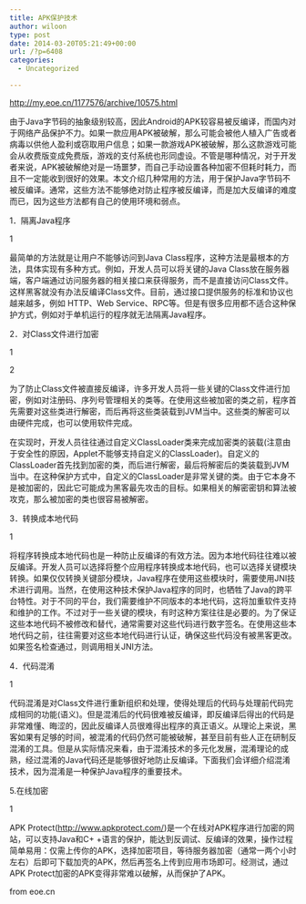 ```yaml
---
title: APK保护技术
author: wiloon
type: post
date: 2014-03-20T05:21:49+00:00
url: /?p=6408
categories:
  - Uncategorized

---
```

http://my.eoe.cn/1177576/archive/10575.html

由于Java字节码的抽象级别较高，因此Android的APK较容易被反编译，而国内对于网络产品保护不力。如果一款应用APK被破解，那么可能会被他人植入广告或者病毒以供他人盈利或窃取用户信息；如果一款游戏APK被破解，那么这款游戏可能会从收费版变成免费版，游戏的支付系统也形同虚设。不管是哪种情况，对于开发者来说，APK被破解绝对是一场噩梦，而自己手动设置各种加密不但耗时耗力，而且不一定能收到很好的效果。本文介绍几种常用的方法，用于保护Java字节码不被反编译。通常，这些方法不能够绝对防止程序被反编译，而是加大反编译的难度而已，因为这些方法都有自己的使用环境和弱点。



1．隔离Java程序



1

最简单的方法就是让用户不能够访问到Java Class程序，这种方法是最根本的方法，具体实现有多种方式。例如，开发人员可以将关键的Java Class放在服务器端，客户端通过访问服务器的相关接口来获得服务，而不是直接访问Class文件。这样黑客就没有办法反编译Class文件。目前，通过接口提供服务的标准和协议也越来越多，例如 HTTP、Web Service、RPC等。但是有很多应用都不适合这种保护方式，例如对于单机运行的程序就无法隔离Java程序。

2．对Class文件进行加密 　　



1

2

为了防止Class文件被直接反编译，许多开发人员将一些关键的Class文件进行加密，例如对注册码、序列号管理相关的类等。在使用这些被加密的类之前，程序首先需要对这些类进行解密，而后再将这些类装载到JVM当中。这些类的解密可以由硬件完成，也可以使用软件完成。 　　

在实现时，开发人员往往通过自定义ClassLoader类来完成加密类的装载(注意由于安全性的原因，Applet不能够支持自定义的ClassLoader)。自定义的ClassLoader首先找到加密的类，而后进行解密，最后将解密后的类装载到JVM当中。在这种保护方式中，自定义的ClassLoader是非常关键的类。由于它本身不是被加密的，因此它可能成为黑客最先攻击的目标。如果相关的解密密钥和算法被攻克，那么被加密的类也很容易被解密。

3．转换成本地代码 　　



1

将程序转换成本地代码也是一种防止反编译的有效方法。因为本地代码往往难以被反编译。开发人员可以选择将整个应用程序转换成本地代码，也可以选择关键模块转换。如果仅仅转换关键部分模块，Java程序在使用这些模块时，需要使用JNI技术进行调用。当然，在使用这种技术保护Java程序的同时，也牺牲了Java的跨平台特性。对于不同的平台，我们需要维护不同版本的本地代码，这将加重软件支持和维护的工作。不过对于一些关键的模块，有时这种方案往往是必要的。为了保证这些本地代码不被修改和替代，通常需要对这些代码进行数字签名。在使用这些本地代码之前，往往需要对这些本地代码进行认证，确保这些代码没有被黑客更改。如果签名检查通过，则调用相关JNI方法。

4．代码混淆



1

代码混淆是对Class文件进行重新组织和处理，使得处理后的代码与处理前代码完成相同的功能(语义)。但是混淆后的代码很难被反编译，即反编译后得出的代码是非常难懂、晦涩的，因此反编译人员很难得出程序的真正语义。从理论上来说，黑客如果有足够的时间，被混淆的代码仍然可能被破解，甚至目前有些人正在研制反混淆的工具。但是从实际情况来看，由于混淆技术的多元化发展，混淆理论的成熟，经过混淆的Java代码还是能够很好地防止反编译。下面我们会详细介绍混淆技术，因为混淆是一种保护Java程序的重要技术。

5.在线加密



1

APK Protect(http://www.apkprotect.com/)是一个在线对APK程序进行加密的网站，可以支持Java和C+ +语言的保护，能达到反调试、反编译的效果，操作过程简单易用：仅需上传你的APK，选择加密项目，等待服务器加密（通常一两个小时左右）后即可下载加壳的APK，然后再签名上传到应用市场即可。经测试，通过APK Protect加密的APK变得非常难以破解，从而保护了APK。

from eoe.cn
